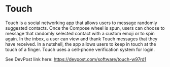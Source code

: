 # Touch
Touch is a social networking app that allows users to message randomly suggested contacts. Once the Compose wheel is spun, users can choose to message that randomly selected contact with a custom emoji or to spin again. In the inbox, a user can view and thank Touch messages that they have received. In a nutshell, the app allows users to keep in touch at the touch of a finger. Touch uses a cell-phone verification system for login.

See DevPost link here: https://devpost.com/software/touch-w97rd1
